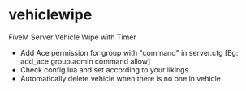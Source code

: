 # vehiclewipe
FiveM Server Vehicle Wipe with Timer


* Add Ace permission for group with "command" in server.cfg [Eg: add_ace group.admin command allow]
* Check config.lua and set according to your likings.
* Automatically delete vehicle when there is no one in vehicle
